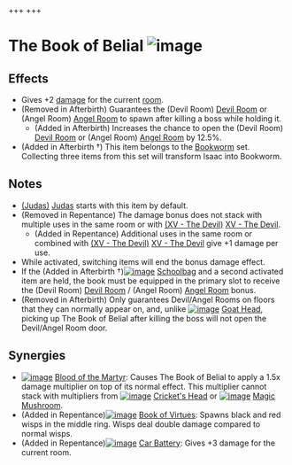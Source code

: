+++
+++

 # The Book of Belial ![image](/image/The_Book_of_Belial.png) 

Effects
---------


* Gives +2 [damage](/wiki/Damage "Damage") for the current [room](/wiki/Rooms "Rooms").
* (Removed in Afterbirth) Guarantees the (Devil Room) [Devil Room](/wiki/Devil_Room "Devil Room") or (Angel Room) [Angel Room](/wiki/Angel_Room "Angel Room") to spawn after killing a boss while holding it.
	+ (Added in Afterbirth) Increases the chance to open the (Devil Room) [Devil Room](/wiki/Devil_Room "Devil Room") or (Angel Room) [Angel Room](/wiki/Angel_Room "Angel Room") by 12.5%.
* (Added in Afterbirth †) This item belongs to the [Bookworm](/wiki/Bookworm "Bookworm") set. Collecting three items from this set will transform Isaac into Bookworm.


Notes
-------


* [(Judas)](/wiki/Judas "Judas") [Judas](/wiki/Judas "Judas") starts with this item by default.
* (Removed in Repentance) The damage bonus does not stack with multiple uses in the same room or with [(XV - The Devil)](/wiki/Cards_and_Runes "XV - The Devil") [XV - The Devil](/wiki/Cards_and_Runes "Cards and Runes").
	+ (Added in Repentance) Additional uses in the same room or combined with [(XV - The Devil)](/wiki/Cards_and_Runes "XV - The Devil") [XV - The Devil](/wiki/Cards_and_Runes "Cards and Runes") give +1 damage per use.
* While activated, switching items will end the bonus damage effect.
* If the (Added in Afterbirth †)[![image](/image/Schoolbag.png)](/wiki/Schoolbag "Schoolbag") [Schoolbag](/wiki/Schoolbag "Schoolbag") and a second activated item are held, the book must be equipped in the primary slot to receive the (Devil Room) [Devil Room](/wiki/Devil_Room "Devil Room") / (Angel Room) [Angel Room](/wiki/Angel_Room "Angel Room") bonus.
* (Removed in Afterbirth) Only guarantees Devil/Angel Rooms on floors that they can normally appear on, and, unlike [![image](/image/Goat_Head.png)](/wiki/Goat_Head "Goat Head") [Goat Head](/wiki/Goat_Head "Goat Head"), picking up The Book of Belial after killing the boss will not open the Devil/Angel Room door.


Synergies
-----------


* [![image](/image/Blood_of_the_Martyr.png)](/wiki/Blood_of_the_Martyr "Blood of the Martyr") [Blood of the Martyr](/wiki/Blood_of_the_Martyr "Blood of the Martyr"): Causes The Book of Belial to apply a 1.5x damage multiplier on top of its normal effect. This multiplier cannot stack with multipliers from [![image](/image/Cricket%27s_Head.png)](/wiki/Cricket%27s_Head "Cricket's Head") [Cricket's Head](/wiki/Cricket%27s_Head "Cricket's Head") or [![image](/image/Magic_Mushroom.png)](/wiki/Magic_Mushroom "Magic Mushroom") [Magic Mushroom](/wiki/Magic_Mushroom "Magic Mushroom").
* (Added in Repentance)[![image](/image/Book_of_Virtues.png)](/wiki/Book_of_Virtues "Book of Virtues") [Book of Virtues](/wiki/Book_of_Virtues "Book of Virtues"): Spawns black and red wisps in the middle ring. Wisps deal double damage compared to normal wisps.
* (Added in Repentance)[![image](/image/Car_Battery.png)](/wiki/Car_Battery "Car Battery") [Car Battery](/wiki/Car_Battery "Car Battery"): Gives +3 damage for the current room.


